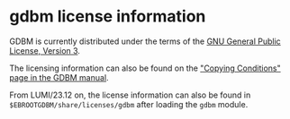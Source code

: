 # gdbm license information

GDBM is currently distributed under the terms of the
[GNU General Public License, Version 3](https://www.gnu.org/licenses/gpl-3.0.html).

The licensing information can also be found on the 
["Copying Conditions" page in the GDBM manual](https://www.gnu.org.ua/software/gdbm/manual/Copying.html).

From LUMI/23.12 on, the license information can also be found in
`$EBROOTGDBM/share/licenses/gdbm` after loading the `gdbm` module.

